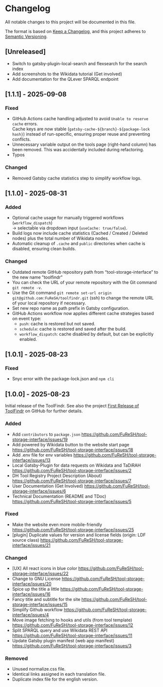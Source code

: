 # Changelog

All notable changes to this project will be documented in this file.

The format is based on [Keep a Changelog](https://keepachangelog.com/en/1.1.0/),
and this project adheres to [Semantic Versioning](https://semver.org/spec/v2.0.0.html).

## [Unreleased]

- Switch to gatsby-plugin-local-search and flexsearch for the search index
- Add screenshots to the Wikidata tutorial (Get involved)
- Add documentation for the QLever SPARQL endpoint

## [1.1.1] - 2025-09-08

### Fixed
- GitHub Actions cache handling adjusted to avoid `Unable to reserve cache` errors.  
  Cache keys are now stable (`gatsby-cache-${branch}-${package-lock hash}`) instead of run-specific, ensuring proper reuse and preventing conflicts.
- Unnecessary variable output on the tools page (right-hand column) has been removed. This was accidentally included during refactoring.
- Typos

### Changed
- Removed Gatsby cache statistics step to simplify workflow logs.

## [1.1.0] - 2025-08-31

### Added

- Optional cache usage for manually triggered workflows (`workflow_dispatch`)  
  → selectable via dropdown input (`useCache: true/false`).
- Build logs now include cache statistics (Cached / Created / Deleted nodes) plus the total number of Wikidata nodes.
- Automatic cleanup of `.cache` and `public` directories when cache is disabled, ensuring clean builds.

### Changed

- Outdated remote GitHub repository path from “tool-storage-interface” to the new name "toolfindr"
- You can check the URL of your remote repository with the Git command `git remote -v`.
- Use the Git command `git remote set-url origin git@github.com:FuReSH/toolfindr.git` (ssh) to change the remote URL of your local repository if necessary.
- Set new repo name as path prefix in Gatsby configuration.
- GitHub Actions workflow now applies different cache strategies based on event type:  
  - `push`: cache is restored but not saved.  
  - `schedule`: cache is restored and saved after the build.  
  - `workflow_dispatch`: cache disabled by default, but can be explicitly enabled.

## [1.0.1] - 2025-08-23

### Fixed

- Snyc error with the package-lock.json and `npm cli`

## [1.0.0] - 2025-08-23

Initial release of the ToolFindr. See also the project [First Release of ToolFindr](https://github.com/orgs/FuReSH/projects/1) on GitHub for further details.

### Added

- Add `contributors` to `package.json`	https://github.com/FuReSH/tool-storage-interface/issues/19
- Add powered by Wikidata button to the website start page	https://github.com/FuReSH/tool-storage-interface/issues/18
- Add .env file for env variables	https://github.com/FuReSH/tool-storage-interface/issues/13
- Local Gatsby-Plugin for data requests on Wikidata and TaDiRAH	https://github.com/FuReSH/tool-storage-interface/issues/2
- DH Tool Registry Project Description (About)	https://github.com/FuReSH/tool-storage-interface/issues/7
- User Documentation (Get Involved)	https://github.com/FuReSH/tool-storage-interface/issues/6
- Technical Documentation (README and TDoc)	https://github.com/FuReSH/tool-storage-interface/issues/5

### Fixed

- Make the website even more mobile-friendly https://github.com/FuReSH/tool-storage-interface/issues/25
- [plugin] Duplicate values for version and license fields (origin: LDF source class)	https://github.com/FuReSH/tool-storage-interface/issues/21

### Changed

- [UX] All react icons in blue color https://github.com/FuReSH/tool-storage-interface/issues/22
- Change to GNU License	https://github.com/FuReSH/tool-storage-interface/issues/20
- Spice up the title a little	https://github.com/FuReSH/tool-storage-interface/issues/16
- Fancy title and subtitle for the site	https://github.com/FuReSH/tool-storage-interface/issues/15
- Simplify Github workflow	https://github.com/FuReSH/tool-storage-interface/issues/4
- Move image fetching to hooks and utils (from tool template)	https://github.com/FuReSH/tool-storage-interface/issues/12
- Split SPARQL query and use Wikidata REST API	https://github.com/FuReSH/tool-storage-interface/issues/11
- Update Gatsby plugin manifest (web app manifest)	https://github.com/FuReSH/tool-storage-interface/issues/3

### Removed

- Unused normalize.css file.
- Identical links assigned in each translation file.
- Duplicate index file for the english version.
